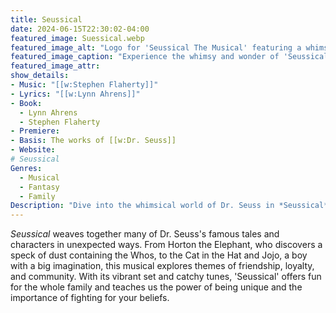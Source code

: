 ```yaml
---
title: Seussical
date: 2024-06-15T22:30:02-04:00
featured_image: Suessical.webp
featured_image_alt: "Logo for 'Seussical The Musical' featuring a whimsically styled title in vibrant yellow and blue, complemented by the iconic red and white striped hat from Dr. Seuss's creations. The playful and imaginative design reflects the fun and creative spirit of the musical."
featured_image_caption: "Experience the whimsy and wonder of 'Seussical The Musical,' where the imaginative world of Dr. Seuss comes alive on stage."
featured_image_attr:
show_details: 
- Music: "[[w:Stephen Flaherty]]"
- Lyrics: "[[w:Lynn Ahrens]]"
- Book: 
  - Lynn Ahrens
  - Stephen Flaherty
- Premiere: 
- Basis: The works of [[w:Dr. Seuss]]
- Website: 
# Seussical
Genres:
  - Musical
  - Fantasy
  - Family
Description: "Dive into the whimsical world of Dr. Seuss in *Seussical*, where beloved characters and stories come to life in a spectacular and colorful musical adventure."
---
```

*Seussical* weaves together many of Dr. Seuss's famous tales and characters in unexpected ways. From Horton the Elephant, who discovers a speck of dust containing the Whos, to the Cat in the Hat and Jojo, a boy with a big imagination, this musical explores themes of friendship, loyalty, and community. With its vibrant set and catchy tunes, 'Seussical' offers fun for the whole family and teaches us the power of being unique and the importance of fighting for your beliefs.